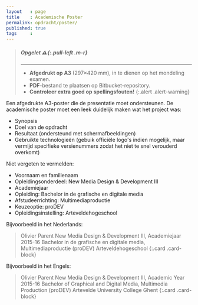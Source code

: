 ```yaml
---
layout   : page
title    : Academische Poster
permalink: opdracht/poster/
published: true
tags     :
---
```


> ##### **Opgelet** *:warning:*{:.pull-left .m-r}
> ---
> - **Afgedrukt op A3** (297×420 mm), in te dienen op het mondeling examen.
> - **PDF**-bestand te plaatsen op Bitbucket-repository.
> - **Controleer extra goed op spellingsfouten!**
{:.alert .alert-warning}

Een afgedrukte A3-poster die de presentatie moet ondersteunen. De academische poster moet een leek duidelijk maken wat het project was:

 - Synopsis
 - Doel van de opdracht
 - Resultaat (ondersteund met schermafbeeldingen)
 - Gebruikte technologieën (gebuik officiële logo's indien mogelijk, maar vermijd specifieke versienummers zodat het niet te snel verouderd overkomt)

Niet vergeten te vermelden:

 - Voornaam en familienaam
 - Opleidingsonderdeel: New Media Design & Development III
 - Academiejaar
 - Opleiding: Bachelor in de grafische en digitale media
 - Afstudeerrichting: Multimediaproductie
 - Keuzeoptie: proDEV
 - Opleidingsinstelling: Arteveldehogeschool

Bijvoorbeeld in het Nederlands:

> Olivier Parent
> New Media Design & Development III, Academiejaar 2015-16
> Bachelor in de grafische en digitale media, Multimediaproductie (proDEV)
> Arteveldehogeschool
{:.card .card-block}

Bijvoorbeeld in het Engels:

> Olivier Parent
> New Media Design & Development III, Academic Year 2015-16
> Bachelor of Graphical and Digital Media, Multimedia Production (proDEV)
> Artevelde University College Ghent
{:.card .card-block}